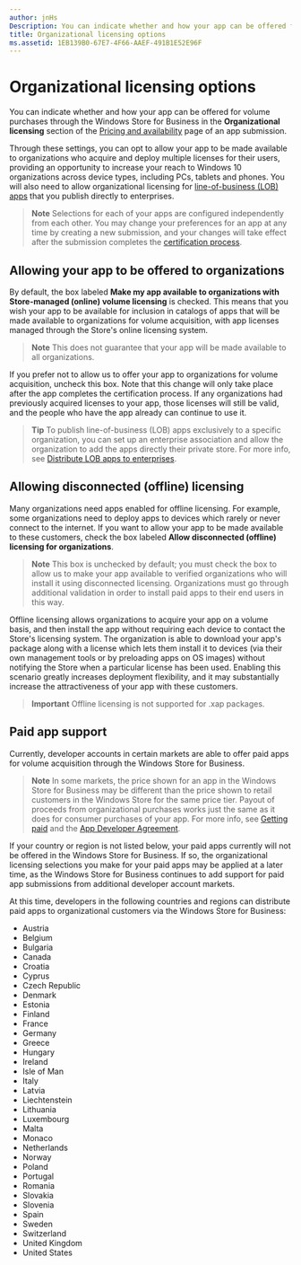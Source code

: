 ```yaml
---
author: jnHs
Description: You can indicate whether and how your app can be offered for volume purchases through the Windows Store for Business in the Organizational licensing section of the Pricing and availability page of an app submission.
title: Organizational licensing options
ms.assetid: 1EB139B0-67E7-4F66-AAEF-491B1E52E96F
---
```


# Organizational licensing options


You can indicate whether and how your app can be offered for volume purchases through the Windows Store for Business in the **Organizational licensing** section of the [Pricing and availability](set-app-pricing-and-availability.md#organizational-licensing) page of an app submission.

Through these settings, you can opt to allow your app to be made available to organizations who acquire and deploy multiple licenses for their users, providing an opportunity to increase your reach to Windows 10 organizations across device types, including PCs, tablets and phones. You will also need to allow organizational licensing for [line-of-business (LOB) apps](distribute-lob-apps-to-enterprises.md) that you publish directly to enterprises.

> **Note**  Selections for each of your apps are configured independently from each other. You may change your preferences for an app at any time by creating a new submission, and your changes will take effect after the submission completes the [certification process](the-app-certification-process.md).

## Allowing your app to be offered to organizations

By default, the box labeled **Make my app available to organizations with Store-managed (online) volume licensing** is checked. This means that you wish your app to be available for inclusion in catalogs of apps that will be made available to organizations for volume acquisition, with app licenses managed through the Store's online licensing system.

> **Note**  This does not guarantee that your app will be made available to all organizations.

If you prefer not to allow us to offer your app to organizations for volume acquisition, uncheck this box. Note that this change will only take place after the app completes the certification process. If any organizations had previously acquired licenses to your app, those licenses will still be valid, and the people who have the app already can continue to use it.

> **Tip**  To publish line-of-business (LOB) apps exclusively to a specific organization, you can set up an enterprise association and allow the organization to add the apps directly their private store. For more info, see [Distribute LOB apps to enterprises](distribute-lob-apps-to-enterprises.md).

## Allowing disconnected (offline) licensing


Many organizations need apps enabled for offline licensing. For example, some organizations need to deploy apps to devices which rarely or never connect to the internet. If you want to allow your app to be made available to these customers, check the box labeled **Allow disconnected (offline) licensing for organizations**.

> **Note**  This box is unchecked by default; you must check the box to allow us to make your app available to verified organizations who will install it using disconnected licensing. Organizations must go through additional validation in order to install paid apps to their end users in this way.

Offline licensing allows organizations to acquire your app on a volume basis, and then install the app without requiring each device to contact the Store's licensing system. The organization is able to download your app's package along with a license which lets them install it to devices (via their own management tools or by preloading apps on OS images) without notifying the Store when a particular license has been used. Enabling this scenario greatly increases deployment flexibility, and it may substantially increase the attractiveness of your app with these customers.

> **Important** Offline licensing is not supported for .xap packages.  

 
## Paid app support

Currently, developer accounts in certain markets are able to offer paid apps for volume acquisition through the Windows Store for Business. 

> **Note** In some markets, the price shown for an app in the Windows Store for Business may be different than the price shown to retail customers in the Windows Store for the same price tier. Payout of proceeds from organizational purchases works just the same as it does for consumer purchases of your app. For more info, see [Getting paid](getting-paid-apps.md) and the [App Developer Agreement](https://msdn.microsoft.com/library/windows/apps/hh694058).

If your country or region is not listed below, your paid apps currently will not be offered in the Windows Store for Business. If so, the organizational licensing selections you make for your paid apps may be applied at a later time, as the Windows Store for Business continues to add support for paid app submissions from additional developer account markets.

At this time, developers in the following countries and regions can distribute paid apps to organizational customers via the Windows Store for Business:

- Austria
- Belgium
- Bulgaria
- Canada
- Croatia
- Cyprus
- Czech Republic
- Denmark
- Estonia
- Finland
- France
- Germany
- Greece
- Hungary
- Ireland
- Isle of Man
- Italy
- Latvia
- Liechtenstein
- Lithuania
- Luxembourg
- Malta
- Monaco
- Netherlands
- Norway
- Poland
- Portugal
- Romania
- Slovakia
- Slovenia
- Spain
- Sweden
- Switzerland
- United Kingdom
- United States


<!--HONumber=Jun16_HO3-->


